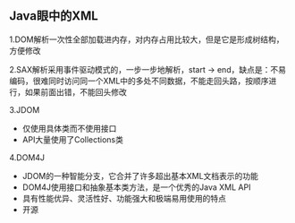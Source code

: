## Java眼中的XML

1.DOM解析一次性全部加载进内存，对内存占用比较大，但是它是形成树结构，方便修改

2.SAX解析采用事件驱动模式的，一步一步地解析，start -> end，缺点是：不易编码，很难同时访问同一个XML中的多处不同数据，不能走回头路，按顺序进行，如果前面出错，不能回头修改

3.JDOM

* 仅使用具体类而不使用接口
* API大量使用了Collections类

4.DOM4J

* JDOM的一种智能分支，它合并了许多超出基本XML文档表示的功能
* DOM4J使用接口和抽象基本类方法，是一个优秀的Java XML API
* 具有性能优异、灵活性好、功能强大和极端易用使用的特点
* 开源

 